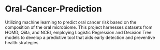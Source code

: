 # Oral-Cancer-Prediction
Utilizing machine learning to predict oral cancer risk based on the composition of the oral microbiome. This project harnesses datasets from HOMD, Qiita, and NCBI, employing Logistic Regression and Decision Tree models to develop a predictive tool that aids early detection and preventive health strategies.
